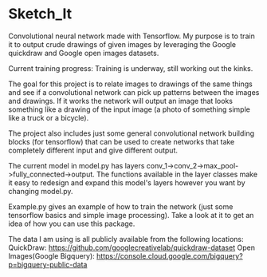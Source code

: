 # Sketch_It
Convolutional neural network made with Tensorflow. My purpose is to train it to output crude drawings of given images by leveraging the Google quickdraw and Google open images datasets.

Current training progress: Training is underway, still working out the kinks. 

The goal for this project is to relate images to drawings of the same things and see if a convolutional network can pick up patterns between the images and drawings. If it works the network will output an image that looks something like a drawing of the input image (a photo of something simple like a truck or a bicycle). 

The project also includes just some general convolutional network building blocks (for tensorflow) that can be used to create networks that take completely different input and give different output.

The current model in model.py has layers conv_1->conv_2->max_pool->fully_connected->output. The functions available in the layer classes make it easy to redesign and expand this model's layers however you want by changing model.py.

Example.py gives an example of how to train the network (just some tensorflow basics and simple image processing). Take a look at it to get an idea of how you can use this package. 

The data I am using is all publicly available from the following locations:
QuickDraw: https://github.com/googlecreativelab/quickdraw-dataset
Open Images(Google Bigquery): https://console.cloud.google.com/bigquery?p=bigquery-public-data
